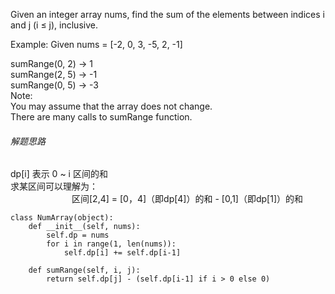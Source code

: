 Given an integer array nums, find the sum of the elements between indices i and j (i ≤ j), inclusive.

Example:
Given nums = [-2, 0, 3, -5, 2, -1]

sumRange(0, 2) -> 1<br>
sumRange(2, 5) -> -1<br>
sumRange(0, 5) -> -3<br>
Note:<br>
You may assume that the array does not change.<br>
There are many calls to sumRange function.

###### 解题思路

dp[i] 表示 0 ~ i 区间的和<br>
求某区间可以理解为：<br>
&emsp;&emsp;&emsp;&emsp;&emsp;&emsp;&emsp;区间[2,4] = [0，4]（即dp[4]）的和 - [0,1]（即dp[1]）的和

```
class NumArray(object):
    def __init__(self, nums):
        self.dp = nums
        for i in range(1, len(nums)):
            self.dp[i] += self.dp[i-1]

    def sumRange(self, i, j):
        return self.dp[j] - (self.dp[i-1] if i > 0 else 0)
```
